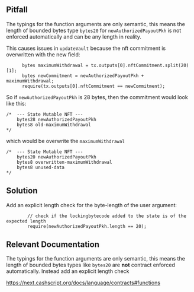 ## Pitfall

The typings for the function arguments are only semantic, this means the length of bounded bytes type `bytes20` for `newAuthorizedPayoutPkh` is not enforced automatically and can be any length in reality.

This causes issues in `updateVault` because the nft commitment is overwritten with the new field:

```solidity
      bytes maximumWithdrawal = tx.outputs[0].nftCommitment.split(20)[1];
      bytes newCommitment = newAuthorizedPayoutPkh + maximumWithdrawal;
      require(tx.outputs[0].nftCommitment == newCommitment);
```

So if `newAuthorizedPayoutPkh` is 28 bytes, then the commitment would look like this:

```solidity
/*  --- State Mutable NFT ---
    bytes28 newAuthorizedPayoutPkh
    bytes8 old-maximumWithdrawal
*/
```
which would be overwrite the `maximumWithdrawal`

```solidity
/*  --- State Mutable NFT ---
    bytes20 newAuthorizedPayoutPkh
    bytes8 overwritten-maximumWithdrawal
    bytes8 unused-data
*/
```

## Solution

Add an explicit length check for the byte-length of the user argument:

```solidity
        // check if the lockingbytecode added to the state is of the expected length
        require(newAuthorizedPayoutPkh.length == 20);
```

## Relevant Documentation

The typings for the function arguments are only semantic, this means the length of bounded bytes types like `bytes20` are **not** contract enforced automatically. Instead add an explicit length check

https://next.cashscript.org/docs/language/contracts#functions